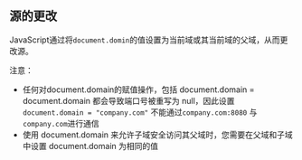 
## 源的更改
JavaScript通过将`document.domin`的值设置为当前域或其当前域的父域，从而更改源。

注意：
* 任何对document.domain的赋值操作，包括 document.domain = document.domain 都会导致端口号被重写为 null，因此设置`document.domain = "company.com"` 不能通过`company.com:8080` 与`company.com`进行通信
* 使用 document.domain 来允许子域安全访问其父域时，您需要在父域和子域中设置 document.domain 为相同的值